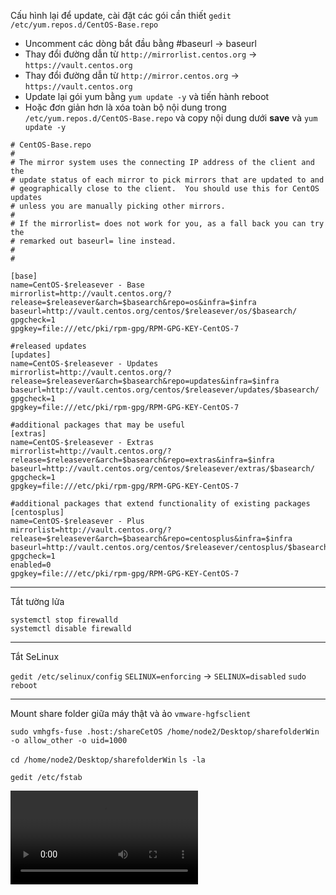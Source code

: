 Cấu hình lại để update, cài đặt các gói cần thiết
```gedit /etc/yum.repos.d/CentOS-Base.repo```
* Uncomment các dòng bắt đầu bằng #baseurl -> baseurl
* Thay đổi đường dẫn từ ```http://mirrorlist.centos.org``` -> ````https://vault.centos.org````
* Thay đổi đường dẫn từ ```http://mirror.centos.org``` -> ```https://vault.centos.org```
* Update lại gói yum bằng ```yum update -y``` và tiến hành reboot
* Hoặc đơn giản hơn là xóa toàn bộ nội dung trong ``/etc/yum.repos.d/CentOS-Base.repo`` và copy nội dung dưới **save** và ``yum update -y``
  
```
# CentOS-Base.repo
#
# The mirror system uses the connecting IP address of the client and the
# update status of each mirror to pick mirrors that are updated to and
# geographically close to the client.  You should use this for CentOS updates
# unless you are manually picking other mirrors.
#
# If the mirrorlist= does not work for you, as a fall back you can try the 
# remarked out baseurl= line instead.
#
#

[base]
name=CentOS-$releasever - Base
mirrorlist=http://vault.centos.org/?release=$releasever&arch=$basearch&repo=os&infra=$infra
baseurl=http://vault.centos.org/centos/$releasever/os/$basearch/
gpgcheck=1
gpgkey=file:///etc/pki/rpm-gpg/RPM-GPG-KEY-CentOS-7

#released updates 
[updates]
name=CentOS-$releasever - Updates
mirrorlist=http://vault.centos.org/?release=$releasever&arch=$basearch&repo=updates&infra=$infra
baseurl=http://vault.centos.org/centos/$releasever/updates/$basearch/
gpgcheck=1
gpgkey=file:///etc/pki/rpm-gpg/RPM-GPG-KEY-CentOS-7

#additional packages that may be useful
[extras]
name=CentOS-$releasever - Extras
mirrorlist=http://vault.centos.org/?release=$releasever&arch=$basearch&repo=extras&infra=$infra
baseurl=http://vault.centos.org/centos/$releasever/extras/$basearch/
gpgcheck=1
gpgkey=file:///etc/pki/rpm-gpg/RPM-GPG-KEY-CentOS-7

#additional packages that extend functionality of existing packages
[centosplus]
name=CentOS-$releasever - Plus
mirrorlist=http://vault.centos.org/?release=$releasever&arch=$basearch&repo=centosplus&infra=$infra
baseurl=http://vault.centos.org/centos/$releasever/centosplus/$basearch/
gpgcheck=1
enabled=0
gpgkey=file:///etc/pki/rpm-gpg/RPM-GPG-KEY-CentOS-7

```

---------------------------------------------------------------------------------------------
Tắt tường lửa
```
systemctl stop firewalld
systemctl disable firewalld
```
---------------------------------------------------------------------------------------------
Tắt SeLinux

```gedit /etc/selinux/config```
```SELINUX=enforcing``` ->  ```SELINUX=disabled```
```sudo reboot```

---------------------------------------------------------------------------------------------
Mount share folder giữa máy thật và ảo
```vmware-hgfsclient```

```sudo vmhgfs-fuse .host:/shareCetOS /home/node2/Desktop/sharefolderWin -o allow_other -o uid=1000```

```cd /home/node2/Desktop/sharefolderWin```
```ls -la```

```gedit /etc/fstab```

<video src=https://octodex.github.com//images/nyantocat.gif alt=celebrate width=300 align=right>

thêm dòng sau vào
```.host:/shareCetOS   /home/node1/Desktop/sharefolderWin    fuse.vmhgfs-fuse    defaults,allow_other,uid=1000     0    0```

```sudo lsof -i :80```


